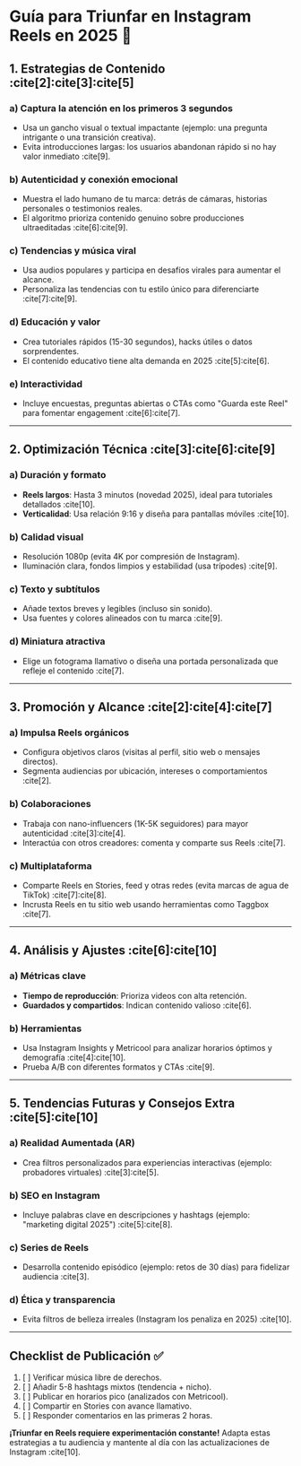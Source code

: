 # Guía para Triunfar en Instagram Reels en 2025 🚀

## 1. **Estrategias de Contenido** :cite[2]:cite[3]:cite[5]
### a) **Captura la atención en los primeros 3 segundos**
- Usa un gancho visual o textual impactante (ejemplo: una pregunta intrigante o una transición creativa).  
- Evita introducciones largas: los usuarios abandonan rápido si no hay valor inmediato :cite[9].

### b) **Autenticidad y conexión emocional**
- Muestra el lado humano de tu marca: detrás de cámaras, historias personales o testimonios reales.  
- El algoritmo prioriza contenido genuino sobre producciones ultraeditadas :cite[6]:cite[9].

### c) **Tendencias y música viral**
- Usa audios populares y participa en desafíos virales para aumentar el alcance.  
- Personaliza las tendencias con tu estilo único para diferenciarte :cite[7]:cite[9].

### d) **Educación y valor**
- Crea tutoriales rápidos (15-30 segundos), hacks útiles o datos sorprendentes.  
- El contenido educativo tiene alta demanda en 2025 :cite[5]:cite[6].

### e) **Interactividad**
- Incluye encuestas, preguntas abiertas o CTAs como "Guarda este Reel" para fomentar engagement :cite[6]:cite[7].

---

## 2. **Optimización Técnica** :cite[3]:cite[6]:cite[9]
### a) **Duración y formato**
- **Reels largos**: Hasta 3 minutos (novedad 2025), ideal para tutoriales detallados :cite[10].  
- **Verticalidad**: Usa relación 9:16 y diseña para pantallas móviles :cite[10].

### b) **Calidad visual**
- Resolución 1080p (evita 4K por compresión de Instagram).  
- Iluminación clara, fondos limpios y estabilidad (usa trípodes) :cite[9].

### c) **Texto y subtítulos**
- Añade textos breves y legibles (incluso sin sonido).  
- Usa fuentes y colores alineados con tu marca :cite[9].

### d) **Miniatura atractiva**
- Elige un fotograma llamativo o diseña una portada personalizada que refleje el contenido :cite[7].

---

## 3. **Promoción y Alcance** :cite[2]:cite[4]:cite[7]
### a) **Impulsa Reels orgánicos**
- Configura objetivos claros (visitas al perfil, sitio web o mensajes directos).  
- Segmenta audiencias por ubicación, intereses o comportamientos :cite[2].

### b) **Colaboraciones**
- Trabaja con nano-influencers (1K-5K seguidores) para mayor autenticidad :cite[3]:cite[4].  
- Interactúa con otros creadores: comenta y comparte sus Reels :cite[7].

### c) **Multiplataforma**
- Comparte Reels en Stories, feed y otras redes (evita marcas de agua de TikTok) :cite[7]:cite[8].  
- Incrusta Reels en tu sitio web usando herramientas como Taggbox :cite[7].

---

## 4. **Análisis y Ajustes** :cite[6]:cite[10]
### a) **Métricas clave**
- **Tiempo de reproducción**: Prioriza videos con alta retención.  
- **Guardados y compartidos**: Indican contenido valioso :cite[6].

### b) **Herramientas**
- Usa Instagram Insights y Metricool para analizar horarios óptimos y demografía :cite[4]:cite[10].  
- Prueba A/B con diferentes formatos y CTAs :cite[9].

---

## 5. **Tendencias Futuras y Consejos Extra** :cite[5]:cite[10]
### a) **Realidad Aumentada (AR)**
- Crea filtros personalizados para experiencias interactivas (ejemplo: probadores virtuales) :cite[3]:cite[5].

### b) **SEO en Instagram**
- Incluye palabras clave en descripciones y hashtags (ejemplo: "marketing digital 2025") :cite[5]:cite[8].

### c) **Series de Reels**
- Desarrolla contenido episódico (ejemplo: retos de 30 días) para fidelizar audiencia :cite[3].

### d) **Ética y transparencia**
- Evita filtros de belleza irreales (Instagram los penaliza en 2025) :cite[10].

---

## Checklist de Publicación ✅
1. [ ] Verificar música libre de derechos.  
2. [ ] Añadir 5-8 hashtags mixtos (tendencia + nicho).  
3. [ ] Publicar en horarios pico (analizados con Metricool).  
4. [ ] Compartir en Stories con avance llamativo.  
5. [ ] Responder comentarios en las primeras 2 horas.

**¡Triunfar en Reels requiere experimentación constante!** Adapta estas estrategias a tu audiencia y mantente al día con las actualizaciones de Instagram :cite[10].